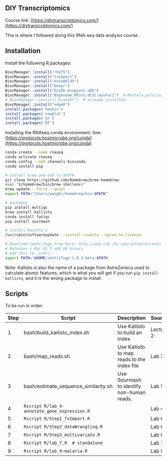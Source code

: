 ## DIY Transcriptomics

Course link: [https://diytranscriptomics.com/](https://diytranscriptomics.com/)

This is where I followed along this RNA-seq data analysis course.


## Installation

Install the following R packages:

```R
BiocManager::install("rhdf5")
BiocManager::install("tximport")
BiocManager::install("ensembldb")
BiocManager::install("beepr")
BiocManager::install("EnsDb.Hsapiens.v86")
BiocManager::install("BSgenome.Mfuro.UCSC.musFur1")  # Mustela putorius furo
# BiocManager::install("biomaRt")  # already installed
BiocManager::install("edgeR")
install.packages('hexbin')
install.packages('cowplot')
install.packages('gt')
install.packages('DT')
```

Installing the RNAseq conda environment:
See: [https://protocols.hostmicrobe.org/conda](https://protocols.hostmicrobe.org/conda)

```bash
conda create --name rnaseq
conda activate rnaseq
conda config --add channels bioconda
conda install pip

# install brew and add to $PATH
git clone https://github.com/Homebrew/brew homebrew
eval "$(homebrew/bin/brew shellenv)"
brew update --force --quiet
export PATH="/Users/wanghc/homebrew/bin:$PATH"

# packages
pip install multiqc
brew install kallisto
conda install fastqc
pip install sourmash

# install Rosetta 2
/usr/sbin/softwareupdate --install-rosetta --agree-to-license

# Download Centrifuge from here: http://www.ccb.jhu.edu/software/centrifuge/index.shtml
# Releases > Mac OS X x86_64 binary
# Add this to .zshrc:
export PATH="$HOME/centrifuge-1.0.3-beta:$PATH


```

Note: Kallisto is also the name of a package from AstraZeneca used to calculate atomic features, which is what you will get if you run `pip install kallisto`, and it is the wrong package to install.


## Scripts

To be run in order:

| Step | Script | Description | Source |
| :--- | ------ | ----------- | ------ |
| 1 | bash/build\_kallisto\_index.sh | Use Kallisto to build an index | Lecture 2 |
| 2 | bash/map\_reads.sh | Use Kallisto to map reads to the index file | Lab 2 |
| 3 | bash/estimate\_sequence\_similarity.sh | Use Sourmash to identify non-human reads. | Lab 5|
| 4 | `Rscript R/lab_4-annotate_gene_expression.R` || Lab 4|
| 5 | `Rscript R/Step1_TxImport.R` || Lab 6 || 6 | `Rscript R/Step2_dataWrangling.R` || Lab 6 || 7 | `Rscript R/Step3_multivariate.R` || Lab 6 |
| 8 | `Rscript R/lab_7.R  # standalone` || Lab 7 |
| 9 | `Rscript R/lab_9-malaria.R` || Lab 9 |

